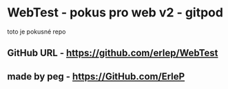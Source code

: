 # WebTest - pokus pro web v2 - gitpod

toto je pokusné repo


## GitHub URL - https://github.com/erlep/WebTest

## made by peg - https://GitHub.com/ErleP

